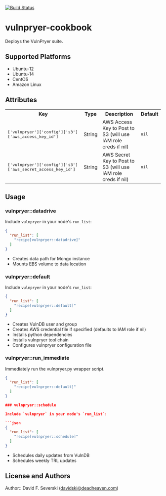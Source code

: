 [![Build Status](https://secure.travis-ci.org/davidski/chef-vulnpryer.png)](http://travis-ci.org/davidski/chef-vulnpryer)

# vulnpryer-cookbook

Deploys the VulnPryer suite.

## Supported Platforms

- Ubuntu-12
- Ubuntu-14
- CentOS
- Amazon Linux

## Attributes

<table>
  <tr>
    <th>Key</th>
    <th>Type</th>
    <th>Description</th>
    <th>Default</th>
  </tr>
  <tr>
    <td><tt>['vulnpryer']['config']['s3']['aws_access_key_id']</tt></td>
    <td>String</td>
    <td>AWS Access Key to Post to S3 (will use IAM role creds if nil)</td>
    <td><tt>nil</tt></td>
  </tr>
  <tr>
    <td><tt>['vulnpryer']['config']['s3']['aws_secret_access_key_id']</tt></td>
    <td>String</td>
    <td>AWS Secret Key to Post to S3 (will use IAM role creds if nil)</td>
    <td><tt>nil</tt></td>
  </tr>
</table>

## Usage

### vulnpryer::datadrive

Include `vulnpryer` in your node's `run_list`:

```json
{
  "run_list": [
    "recipe[vulnpryer::datadrive]"
  ]
}
```
- Creates data path for Mongo instance
- Mounts EBS volume to data location


### vulnpryer::default

Include `vulnpryer` in your node's `run_list`:

```json
{
  "run_list": [
    "recipe[vulnpryer::default]"
  ]
}
```

- Creates VulnDB user and group
- Creates AWS credential file if specified (defaults to IAM role if nil)
- Installs python dependencies
- Installs vulnpryer tool chain
- Configures vulnpryer configuration file

### vulnpryer::run_immediate

Immediately run the vulnpryer.py wrapper script.

```json
{
  "run_list": [
    "recipe[vulnpryer::default]"
  ]
}

### vulnpryer::schedule

Include `vulnpryer` in your node's `run_list`:

```json
{
  "run_list": [
    "recipe[vulnpryer::schedule]"
  ]
}
```
- Schedules daily updates from VulnDB
- Schedules weekly TRL updates


## License and Authors

Author:: David F. Severski (<davidski@deadheaven.com>)
